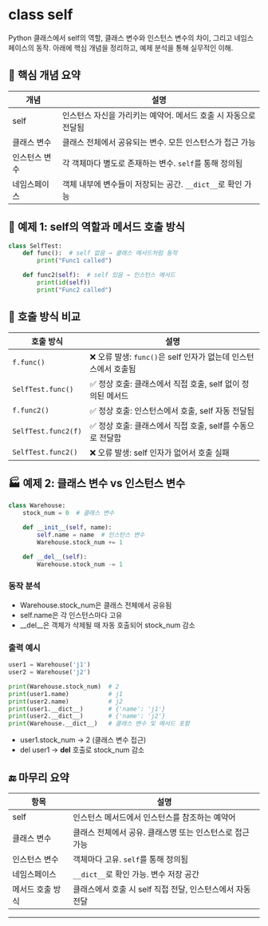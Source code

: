 # class self
Python 클래스에서 self의 역할, 클래스 변수와 인스턴스 변수의 차이, 그리고 네임스페이스의 동작. 
아래에 핵심 개념을 정리하고, 예제 분석을 통해 실무적인 이해.

## 🧠 핵심 개념 요약
| 개념             | 설명                                                                 |
|------------------|----------------------------------------------------------------------|
| self             | 인스턴스 자신을 가리키는 예약어. 메서드 호출 시 자동으로 전달됨         |
| 클래스 변수       | 클래스 전체에서 공유되는 변수. 모든 인스턴스가 접근 가능                 |
| 인스턴스 변수     | 각 객체마다 별도로 존재하는 변수. `self`를 통해 정의됨                   |
| 네임스페이스      | 객체 내부에 변수들이 저장되는 공간. `__dict__`로 확인 가능                |



## 🧪 예제 1: self의 역할과 메서드 호출 방식
```python
class SelfTest:
    def func():  # self 없음 → 클래스 메서드처럼 동작
        print("Func1 called")

    def func2(self):  # self 있음 → 인스턴스 메서드
        print(id(self))
        print("Func2 called")
```

## 🧪 호출 방식 비교
| 호출 방식           | 설명                                                             |
|---------------------|------------------------------------------------------------------|
| `f.func()`          | ❌ 오류 발생: `func()`은 self 인자가 없는데 인스턴스에서 호출됨     |
| `SelfTest.func()`   | ✅ 정상 호출: 클래스에서 직접 호출, self 없이 정의된 메서드         |
| `f.func2()`         | ✅ 정상 호출: 인스턴스에서 호출, self 자동 전달됨                  |
| `SelfTest.func2(f)` | ✅ 정상 호출: 클래스에서 직접 호출, self를 수동으로 전달함          |
| `SelfTest.func2()`  | ❌ 오류 발생: self 인자가 없어서 호출 실패                         |



## 🏭 예제 2: 클래스 변수 vs 인스턴스 변수
```python
class Warehouse:
    stock_num = 0  # 클래스 변수

    def __init__(self, name):
        self.name = name  # 인스턴스 변수
        Warehouse.stock_num += 1

    def __del__(self):
        Warehouse.stock_num -= 1
```

### 동작 분석
- Warehouse.stock_num은 클래스 전체에서 공유됨
- self.name은 각 인스턴스마다 고유
- __del__은 객체가 삭제될 때 자동 호출되어 stock_num 감소

### 출력 예시
```python
user1 = Warehouse('j1')
user2 = Warehouse('j2')

print(Warehouse.stock_num)  # 2
print(user1.name)           # j1
print(user2.name)           # j2
print(user1.__dict__)       # {'name': 'j1'}
print(user2.__dict__)       # {'name': 'j2'}
print(Warehouse.__dict__)   # 클래스 변수 및 메서드 포함
```

- user1.stock_num → 2 (클래스 변수 접근)
- del user1 → __del__ 호출로 stock_num 감소

## 🔚 마무리 요약
| 항목             | 설명                                                   |
|------------------|--------------------------------------------------------|
| self             | 인스턴스 메서드에서 인스턴스를 참조하는 예약어          |
| 클래스 변수       | 클래스 전체에서 공유. 클래스명 또는 인스턴스로 접근 가능 |
| 인스턴스 변수     | 객체마다 고유. `self`를 통해 정의됨                     |
| 네임스페이스      | `__dict__`로 확인 가능. 변수 저장 공간                   |
| 메서드 호출 방식  | 클래스에서 호출 시 self 직접 전달, 인스턴스에서 자동 전달 |

---



